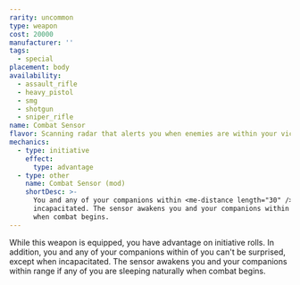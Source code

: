```yaml
---
rarity: uncommon
type: weapon
cost: 20000
manufacturer: ''
tags:
  - special
placement: body
availability:
  - assault_rifle
  - heavy_pistol
  - smg
  - shotgun
  - sniper_rifle
name: Combat Sensor
flavor: Scanning radar that alerts you when enemies are within your vicinity.
mechanics:
  - type: initiative
    effect:
      type: advantage
  - type: other
    name: Combat Sensor (mod)
    shortDesc: >-
      You and any of your companions within <me-distance length="30" /> of you can't be surprised, except when
      incapacitated. The sensor awakens you and your companions within range if any of you are sleeping naturally
      when combat begins.
---
```

While this weapon is equipped, you have advantage on initiative rolls. In addition, you and any of your companions
within <me-distance length="30" /> of you can't be surprised, except when incapacitated. The sensor awakens you and your companions within range if any of you are sleeping naturally when combat begins.
